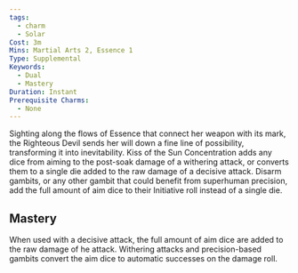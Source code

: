 ```yaml
---
tags:
  - charm
  - Solar
Cost: 3m
Mins: Martial Arts 2, Essence 1
Type: Supplemental
Keywords:
  - Dual
  - Mastery
Duration: Instant
Prerequisite Charms:
  - None
---
```

Sighting along the flows of Essence that connect her weapon with its mark, the Righteous Devil sends her will down a fine line of possibility, transforming it into inevitability. Kiss of the Sun Concentration adds any dice from aiming to the post-soak damage of a withering attack, or converts them to a single die added to the raw damage of a decisive attack. Disarm gambits, or any other gambit that could benefit from superhuman precision, add the full amount of aim dice to their Initiative roll instead of a single die. 

## Mastery

When used with a decisive attack, the full amount of aim dice are added to the raw damage of he attack. Withering attacks and precision-based gambits convert the aim dice to automatic successes on the damage roll.